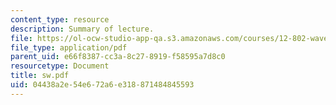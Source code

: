 ```yaml
---
content_type: resource
description: Summary of lecture.
file: https://ol-ocw-studio-app-qa.s3.amazonaws.com/courses/12-802-wave-motions-in-the-ocean-and-atmosphere-spring-2004/04438a2e54e672a6e318871484845593_sw.pdf
file_type: application/pdf
parent_uid: e66f8387-cc3a-8c27-8919-f58595a7d8c0
resourcetype: Document
title: sw.pdf
uid: 04438a2e-54e6-72a6-e318-871484845593
---
```

